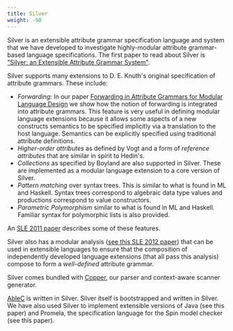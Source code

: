 ```yaml
---
title: Silver
weight: -90
---
```


Silver is an extensible attribute grammar specification language and system that we have developed to investigate highly-modular attribute grammar-based language specifications.
The first paper to read about Silver is ["Silver: an Extensible Attribute Grammar System"](http://www-users.cs.umn.edu/~evw/pubs/vanwyk10scp/).

Silver supports many extensions to D. E. Knuth's original specification of attribute grammars.
These include:

* *Forwarding:* In our paper [Forwarding in Attribute Grammars for Modular Language Design](http://www-users.cs.umn.edu/~evw/pubs/vanwyk02cc/) we show how the notion of forwarding is integrated into attribute grammars.
  This feature is very useful in defining modular language extensions because it allows some aspects of a new constructs semantics to be specified implicitly via a translation to the host language.
  Semantics can be explicitly specified using traditional attribute definitions.
* *Higher-order attributes* as defined by Vogt and a form of *reference attributes* that are similar in spirit to Hedin's.
* *Collections* as specified by Boyland are also supported in Silver.
  These are implemented as a modular language extension to a core version of Silver.
* *Pattern matching* over syntax trees.
  This is similar to what is found in ML and Haskell.
  Syntax trees correspond to algebraic data type values and productions correspond to value constructors.
* *Parametric Polymorphism* similar to what is found in ML and Haskell.
  Familiar syntax for polymorphic lists is also provided.

An [SLE 2011 paper](http://www-users.cs.umn.edu/~evw/pubs/kaminski11sle/index.html) describes some of these features.

Silver also has a modular analysis ([see this SLE 2012 paper](http://www-users.cs.umn.edu/~evw/pubs/kaminski12sle/index.html)) that can be used in extensible languages to ensure that the composition of independently developed language extensions (that all pass this analysis) compose to form a *well-defined* attribute grammar.

Silver comes bundled with [Copper](../copper/), our parser and context-aware scanner generator.

[AbleC](/ableC/) is written in Silver.
Silver itself is bootstrapped and written in Silver.
We have also used Silver to implement extensible versions of Java (see this paper) and Promela, the specification language for the Spin model checker (see this paper).

